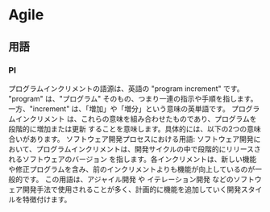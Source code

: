 # Agile

## 用語

### PI

プログラムインクリメントの語源は、英語の "program increment" です。
"program" は、"プログラム" そのもの、つまり一連の指示や手順を指します。一方、"increment" は、「増加」や「増分」という意味の英単語です。
プログラムインクリメント は、これらの意味を組み合わせたものであり、プログラムを段階的に増加または更新 することを意味します。具体的には、以下の2つの意味合いがあります。
ソフトウェア開発プロセスにおける用語: ソフトウェア開発において、プログラムインクリメントは、開発サイクルの中で段階的にリリースされるソフトウェアのバージョン を指します。各インクリメントは、新しい機能や修正プログラムを含み、前のインクリメントよりも機能が向上しているのが一般的です。
この用語は、アジャイル開発 や イテレーション開発 などのソフトウェア開発手法で使用されることが多く、計画的に機能を追加していく開発スタイルを特徴付けます。
